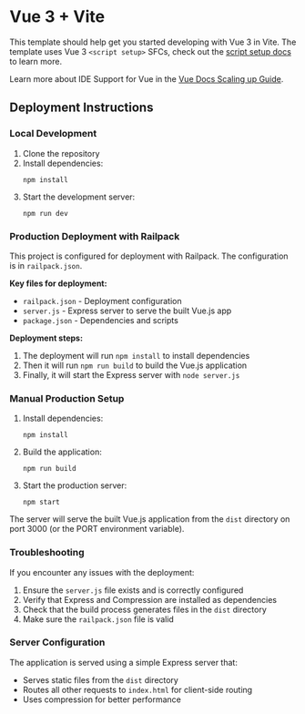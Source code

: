 # Vue 3 + Vite

This template should help get you started developing with Vue 3 in Vite. The template uses Vue 3 `<script setup>` SFCs, check out the [script setup docs](https://v3.vuejs.org/api/sfc-script-setup.html#sfc-script-setup) to learn more.

Learn more about IDE Support for Vue in the [Vue Docs Scaling up Guide](https://vuejs.org/guide/scaling-up/tooling.html#ide-support).

## Deployment Instructions

### Local Development

1. Clone the repository
2. Install dependencies:
   ```
   npm install
   ```
3. Start the development server:
   ```
   npm run dev
   ```

### Production Deployment with Railpack

This project is configured for deployment with Railpack. The configuration is in `railpack.json`.

**Key files for deployment:**
- `railpack.json` - Deployment configuration
- `server.js` - Express server to serve the built Vue.js app
- `package.json` - Dependencies and scripts

**Deployment steps:**
1. The deployment will run `npm install` to install dependencies
2. Then it will run `npm run build` to build the Vue.js application
3. Finally, it will start the Express server with `node server.js`

### Manual Production Setup

1. Install dependencies:
   ```
   npm install
   ```

2. Build the application:
   ```
   npm run build
   ```

3. Start the production server:
   ```
   npm start
   ```

The server will serve the built Vue.js application from the `dist` directory on port 3000 (or the PORT environment variable).

### Troubleshooting

If you encounter any issues with the deployment:

1. Ensure the `server.js` file exists and is correctly configured
2. Verify that Express and Compression are installed as dependencies
3. Check that the build process generates files in the `dist` directory
4. Make sure the `railpack.json` file is valid

### Server Configuration

The application is served using a simple Express server that:
- Serves static files from the `dist` directory
- Routes all other requests to `index.html` for client-side routing
- Uses compression for better performance
